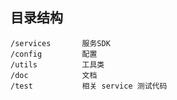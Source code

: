 ## 目录结构
    
    /services       服务SDK       
    /config         配置
    /utils          工具类
    /doc            文档
    /test           相关 service 测试代码

## 